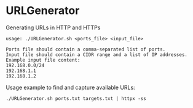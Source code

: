 # URLGenerator
Generating URLs in HTTP and HTTPs
```
usage: ./URLGenerator.sh <ports_file> <input_file>

Ports file should contain a comma-separated list of ports.
Input file should contain a CIDR range and a list of IP addresses.
Example input file content:
192.168.0.0/24
192.168.1.1
192.168.1.2

```

Usage example to find and capture available URLs:
```
./URLGenerator.sh ports.txt targets.txt | httpx -ss
```
